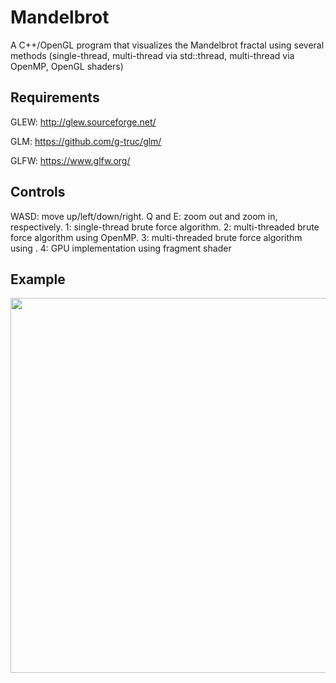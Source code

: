# Mandelbrot
A C++/OpenGL program that visualizes the Mandelbrot fractal using several methods (single-thread, multi-thread via std::thread, multi-thread via OpenMP, OpenGL shaders)  

## Requirements
GLEW: http://glew.sourceforge.net/

GLM: https://github.com/g-truc/glm/

GLFW: https://www.glfw.org/

## Controls
WASD: move up/left/down/right.
Q and E: zoom out and zoom in, respectively.
1: single-thread brute force algorithm.
2: multi-threaded brute force algorithm using OpenMP.
3: multi-threaded brute force algorithm using <thread>.
4: GPU implementation using fragment shader

## Example
<img src="Capture.png" width="600" height="600">

